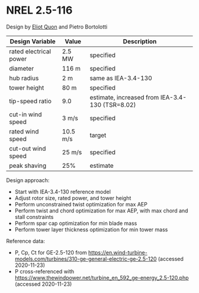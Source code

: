 # NREL 2.5-116

Design by [Eliot Quon](mailto:eliot.quon@nrel.gov) and Pietro Bortolotti

| Design Variable | Value | Description |
| --------------- | ----- | ----------- |
| rated electrical power | 2.5 MW | specified |
| diameter | 116 m | specified |
| hub radius | 2 m | same as IEA-3.4-130 |
| tower height | 80 m | specified |
| tip-speed ratio | 9.0 | estimate, increased from IEA-3.4-130 (TSR=8.02) |
| cut-in wind speed | 3 m/s | specified |
| rated wind speed | 10.5 m/s | target |
| cut-out wind speed | 25 m/s | specified |
| peak shaving | 25% | estimate |

Design approach:

* Start with IEA-3.4-130 reference model
* Adjust rotor size, rated power, and tower height
* Perform unconstrained twist optimization for max AEP
* Perform twist and chord optimization for max AEP, with max chord and stall constraints
* Perform spar cap optimization for min blade mass
* Perform tower layer thickness optimization for min tower mass

Reference data:

* P, Cp, Ct for GE-2.5-120 from
  https://en.wind-turbine-models.com/turbines/310-ge-general-electric-ge-2.5-120
  (accessed 2020-11-23)
* P cross-referenced with
  https://www.thewindpower.net/turbine_en_592_ge-energy_2.5-120.php
  (accessed 2020-11-23)
